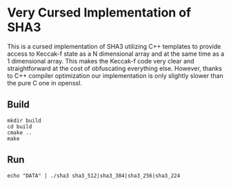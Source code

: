# Very Cursed Implementation of SHA3

This is a cursed implementation of SHA3 utilizing C++ templates to provide access to Keccak-f state as a N dimensional array and at the same time as a 1 dimensional array. This makes the Keccak-f code very clear and straightforward at the cost of obfuscating everything else. However, thanks to C++ compiler optimization our implementation is only slightly slower than the pure C one in openssl.

## Build

```sh=
mkdir build
cd build
cmake ..
make
```

## Run

```sh=
echo "DATA" | ./sha3 sha3_512|sha3_384|sha3_256|sha3_224
```
